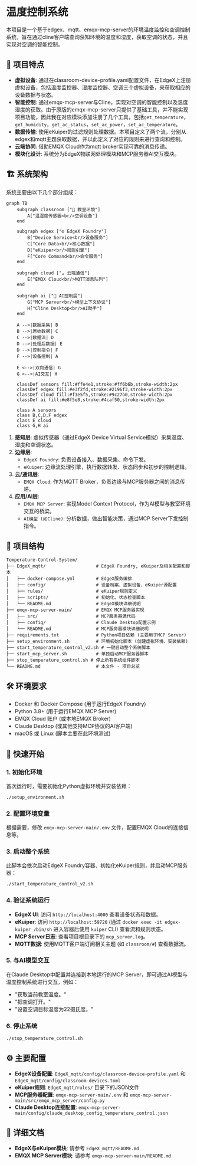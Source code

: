 # 温度控制系统

本项目是一个基于edgex、mqtt、emqx-mcp-server的环境温度监控和空调控制系统，旨在通过cline客户端查询获知环境的温度和湿度，获取空调的状态，并且实现对空调的智能控制。

## 🌟 项目特点

- **虚拟设备**: 通过在classroom-device-profile.yaml配置文件，在EdgeX上注册虚拟设备，包括温度监控器、湿度监控器、空调三个虚拟设备，来获取相应的设备数据与状态。
- **智能控制**: 通过emqx-mcp-server与Cline，实现对空调的智能控制以及温度湿度的获取。由于原版的emqx-mcp-server只提供了基础工具，并不能实现项目功能，因此我在对应模块添加注册了几个工具，包括`get_temperature`，`get_humidity`，`get_ac_status`，`set_ac_power`，`set_ac_temperature`。
- **数据传输**: 使用eKuiper的过滤规则处理数据。本项目定义了两个流，分别从edgex和mqtt主题获取数据，并以此定义了对应的规则来进行查询和控制。
- **云端协同**: 借助EMQX Cloud作为mqtt broker实现可靠的消息传递。
- **模块化设计**: 系统分为EdgeX物联网处理模块和MCP服务器AI交互模块。

## 🏗️ 系统架构

系统主要由以下几个部分组成：

```mermaid
graph TB
    subgraph classroom ["🏫 教室环境"]
        A["温湿度传感器<br/>空调设备"] 
    end
    
    subgraph edgex ["⚙️ EdgeX Foundry"]
        B["Device Service<br/>设备服务"]
        C["Core Data<br/>核心数据"]
        D["eKuiper<br/>规则引擎"]
        F["Core Command<br/>命令服务"]
    end
    
    subgraph cloud ["☁️ 云端通信"]
        E["EMQX Cloud<br/>MQTT消息队列"]
    end
    
    subgraph ai ["🤖 AI控制层"]
        G["MCP Server<br/>模型上下文协议"]
        H["Cline Desktop<br/>AI助手"]
    end
    
    A -->|数据采集| B
    B -->|原始数据| C
    C -->|数据流| D
    D -->|处理后数据| E
    D -->|控制指令| F
    F -->|设备控制| A
    
    E <-->|双向通信| G
    G <-->|AI交互| H
    
    classDef sensors fill:#ffe4e1,stroke:#ff6b6b,stroke-width:2px
    classDef edgex fill:#e3f2fd,stroke:#2196f3,stroke-width:2px
    classDef cloud fill:#f3e5f5,stroke:#9c27b0,stroke-width:2px
    classDef ai fill:#e8f5e8,stroke:#4caf50,stroke-width:2px
    
    class A sensors
    class B,C,D,F edgex
    class E cloud
    class G,H ai
```

1. **感知层**: 虚拟传感器（通过EdgeX Device Virtual Service模拟）采集温度、湿度和空调状态。
2. **边缘层**:
    - `EdgeX Foundry`: 负责设备接入、数据采集、命令下发。
    - `eKuiper`: 边缘流处理引擎，执行数据转发、状态同步和初步的控制逻辑。
3. **云/通讯层**:
    - `EMQX Cloud`: 作为MQTT Broker，负责边缘与MCP服务器之间的消息传递。
4. **应用/AI层**:
    - `EMQX MCP Server`: 实现Model Context Protocol，作为AI模型与教室环境交互的桥梁。
    - `AI模型 (如Cline)`: 分析数据，做出智能决策，通过MCP Server下发控制指令。

## 📁 项目结构

```
Temperature-Control-System/
├── EdgeX_mqtt/                   # EdgeX Foundry, eKuiper及相关配置和脚本
│   ├── docker-compose.yml        # EdgeX服务编排
│   ├── config/                   # 设备档案、虚拟设备、eKuiper源配置
│   ├── rules/                    # eKuiper规则定义
│   ├── scripts/                  # 初始化、状态检查脚本
│   └── README.md                 # EdgeX模块详细说明
├── emqx-mcp-server-main/         # EMQX MCP服务器实现
│   ├── src/                      # MCP服务器源代码
│   ├── config/                   # Claude Desktop配置示例
│   └── README.md                 # MCP服务器模块详细说明
├── requirements.txt              # Python项目依赖 (主要用于MCP Server)
├── setup_environment.sh          # 环境初始化脚本 (创建虚拟环境、安装依赖)
├── start_temperature_control_v2.sh # 一键启动整个系统脚本
├── start_mcp_server.sh           # 单独启动MCP服务器脚本
├── stop_temperature_control.sh # 停止所有系统组件脚本
└── README.md                     # 本文件 - 项目总览
```

## 🛠️ 环境要求

- Docker 和 Docker Compose (用于运行EdgeX Foundry)
- Python 3.8+ (用于运行EMQX MCP Server)
- EMQX Cloud 账户 (或本地EMQX Broker)
- Claude Desktop (或其他支持MCP协议的AI客户端)
- macOS 或 Linux (脚本主要在此环境测试)

## 🚀 快速开始

### 1. 初始化环境

首次运行时，需要初始化Python虚拟环境并安装依赖：

```bash
./setup_environment.sh
```

### 2. 配置环境变量

根据需要，修改 `emqx-mcp-server-main/.env` 文件，配置EMQX Cloud的连接信息等。

### 3. 启动整个系统

此脚本会依次启动EdgeX Foundry容器、初始化eKuiper规则，并启动MCP服务器：

```bash
./start_temperature_control_v2.sh
```

### 4. 验证系统运行

- **EdgeX UI**: 访问 `http://localhost:4000` 查看设备状态和数据。
- **eKuiper**: 访问 `http://localhost:59720` (通过 `docker exec -it edgex-kuiper /bin/sh` 进入容器后使用 `kuiper` CLI) 查看流和规则状态。
- **MCP Server日志**: 查看项目根目录下的 `mcp_server.log`。
- **MQTT数据**: 使用MQTT客户端订阅相关主题 (如 `classroom/#`) 查看数据流。

### 5. 与AI模型交互

在Claude Desktop中配置并连接到本地运行的MCP Server，即可通过AI模型与温度控制系统进行交互，例如：

- "获取当前教室温度。"
- "把空调打开。"
- "设置空调目标温度为22摄氏度。"

### 6. 停止系统

```bash
./stop_temperature_control.sh
```

## ⚙️ 主要配置

- **EdgeX设备配置**: `EdgeX_mqtt/config/classroom-device-profile.yaml` 和 `EdgeX_mqtt/config/classroom-devices.toml`
- **eKuiper规则**: `EdgeX_mqtt/rules/` 目录下的JSON文件
- **MCP服务器配置**: `emqx-mcp-server-main/.env` 和 `emqx-mcp-server-main/src/emqx_mcp_server/config.py`
- **Claude Desktop连接配置**: `emqx-mcp-server-main/config/claude_desktop_config_temperature_control.json`

## 📖 详细文档

- **EdgeX与eKuiper模块**: 请参考 `EdgeX_mqtt/README.md`
- **EMQX MCP Server模块**: 请参考 `emqx-mcp-server-main/README.md`
